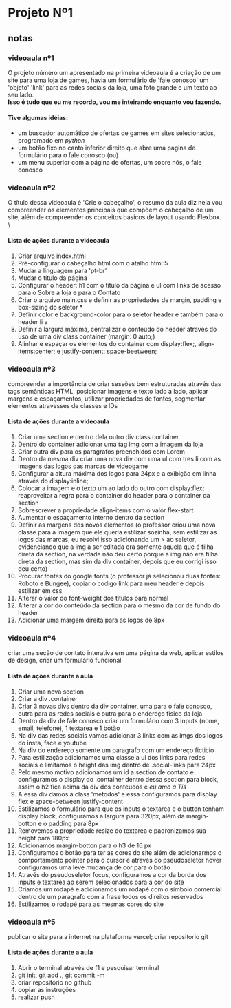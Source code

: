 # Projeto Nº1
## notas
### videoaula nº1
O projeto número um apresentado na primeira videoaula é a criação de um site para uma loja de games,
havia um formulário de 'fale conosco' um 'objeto' 'link' para as redes sociais da loja, uma foto grande
e um texto ao seu lado.\
**Isso é tudo que eu me recordo, vou me inteirando enquanto vou fazendo.**
#### **Tive algumas idéias**:
- um buscador automático de ofertas de games em sites selecionados, programado em _python_
- um botão fixo no canto inferior direito que abre uma pagina de formulário para o fale conosco (ou)
- um menu superior com a página de ofertas, um sobre nós, o fale conosco
### videoaula nº2
O título dessa videoaula é 'Crie o cabeçalho', o resumo da aula diz nela vou compreender os elementos principais que compõem o cabeçalho de um site, além de compreender os conceitos básicos de layout usando Flexbox. \
#### **Lista de ações durante a videoaula**
1. Criar arquivo index.html
2. Pré-configurar o cabeçalho html com o atalho html:5
3. Mudar a linguagem para 'pt-br'
4. Mudar o título da página
5. Configurar o header: h1 com o título da página e ul com links de acesso para o Sobre a loja e para o Contato
6. Criar o arquivo main.css e definir as propriedades de margin, padding e box-sizing do seletor *
7. Definir color e background-color para o seletor header e também para o header li a
8. Definir a largura máxima, centralizar o conteúdo do header através do uso de uma div class container (margin: 0 auto;)
9. Alinhar e espaçar os elementos do container com display:flex;, align-items:center; e justify-content: space-beetween;
### videoaula nº3
compreender a importância de criar sessões bem estruturadas através das tags semânticas HTML, posicionar imagens e texto lado a lado, aplicar margens e espaçamentos, utilizar propriedades de fontes, segmentar elementos atravesses de classes e IDs
#### **Lista de ações durante a videoaula**
1. Criar uma section e dentro dela outro div class container
2. Dentro do container adicionar uma tag img com a imagem da loja
3. Criar outra div para os paragrafos preenchidos com Lorem
4. Dentro da mesma div criar uma nova div com uma ul com tres li com as imagens das logos das marcas de videogame
5. Configurar a altura máxima dos logos para 24px e a exibição em linha através do display:inline;
6. Colocar a imagem e o texto um ao lado do outro com display:flex; reaproveitar a regra para o container do header para o container da section
7. Sobrescrever a propriedade align-items com o valor flex-start
8. Aumentar o espaçamento interno dentro da section
9. Definir as margens dos novos elementos (o professor criou uma nova classe para a imagem que ele queria estilizar sozinha, sem estilizar as logos das marcas, eu resolvi isso adicionando um > ao seletor, evidenciando que a img a ser editada era somente aquela que é filha direta da section, na verdade não deu certo porque a img não era filha direta da section, mas sim da div container, depois que eu corrigi isso deu certo)
10. Procurar fontes do google fonts (o professor já selecionou duas fontes: Roboto e Bungee), copiar o codigo link para meu header e depois estilizar em css
11. Alterar o valor do font-weight dos títulos para normal
12. Alterar a cor do conteúdo da section para o mesmo da cor de fundo do header
13. Adicionar uma margem direita para as logos de 8px
### videoaula nº4
criar uma seção de contato interativa em uma página da web, aplicar estilos de design, criar um formulário funcional
#### **Lista de ações durante a aula**
1. Criar uma nova section
2. Criar a div .container
3. Criar 3 novas divs dentro da div container, uma para o fale conosco, outra para as redes sociais e outra para o endereço fisico da loja
4. Dentro da div de fale conosco criar um formulário com 3 inputs (nome, email, telefone), 1 textarea e 1 botão
5. Na div das redes sociais vamos adicionar 3 links com as imgs dos logos do insta, face e youtube
6. Na div do endereço somente um paragrafo com um endereço ficticio
7. Para estilização adicionamos uma classe a ul dos links para redes sociais e limitamos o height das img dentro de .social-links para 24px
8. Pelo mesmo motivo adicionamos um id a section de contato e configuramos o display do .container dentro dessa section para block, assim o h2 fica acima da div dos conteudos e _eu amo a Tis_
9. A essa div damos a class 'metodos' e essa configuramos para display flex e space-between justify-content
10. Estilizamos o formulário para que os inputs o textarea e o button tenham display block, configuramos a largura para 320px, além da margin-botton e o padding para 8px
11. Removemos a propriedade resize do textarea e padronizamos sua height para 180px
12. Adicionamos margin-botton para o h3 de 16 px
13. Configuramos o botão para ter as cores do site além de adicionarmos o comportamento pointer para o cursor e através do pseudoseletor hover configuramos uma leve mudança de cor para o botão
14. Através do pseudoseletor focus, configuramos a cor da borda dos inputs e textarea ao serem selecionados para a cor do site
15. Criamos um rodapé e adicionamos um rodapé com o símbolo comercial dentro de um paragrafo com a frase todos os direitos reservados
16. Estilizamos o rodapé para as mesmas cores do site
### videoaula nº5
publicar o site para a internet na plataforma vercel; criar repositorio git
#### **Lista de ações durante a aula**
1. Abrir o terminal através de f1 e pesquisar terminal
2. git init, git add ., git commit -m
3. criar repositório no github
4. copiar as instruções
5. realizar push